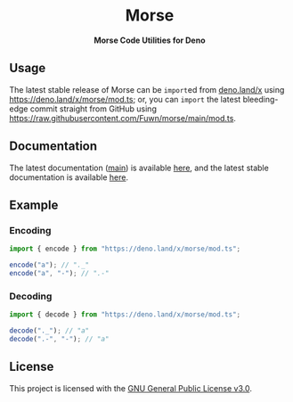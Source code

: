 <h1 align="center">Morse</h1>
<p align="center"><b>Morse Code Utilities for Deno</b></p>

## Usage

The latest stable release of Morse can be `import`ed from
[deno.land/x](https://deno.land/x) using https://deno.land/x/morse/mod.ts; or,
you can `import` the latest bleeding-edge commit straight from GitHub using
https://raw.githubusercontent.com/Fuwn/morse/main/mod.ts.

## Documentation

The latest documentation ([main](https://github.com/Fuwn/morse/tree/main)) is
available
[here](https://doc.deno.land/https/raw.githubusercontent.com/Fuwn/morse/main/mod.ts),
and the latest stable documentation is available
[here](https://doc.deno.land/https/deno.land/x/morse/mod.ts).

## Example

### Encoding

```ts
import { encode } from "https://deno.land/x/morse/mod.ts";

encode("a"); // "._"
encode("a", "-"); // ".-"
```

### Decoding

```ts
import { decode } from "https://deno.land/x/morse/mod.ts";

decode("._"); // "a"
decode(".-", "-"); // "a"
```

## License

This project is licensed with the [GNU General Public License v3.0](LICENSE).

